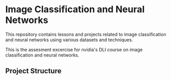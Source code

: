 # Image Classification and Neural Networks

This repository contains lessons and projects related to image classification and neural networks using various datasets and techniques.

This is the assesment excercise for nvidia's DLI course on image classification and neural networks.

## Project Structure
